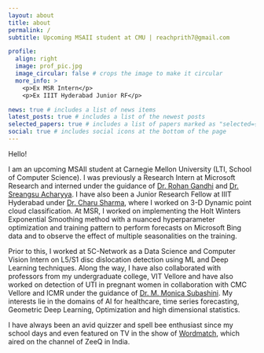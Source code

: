 ```yaml
---
layout: about
title: about
permalink: /
subtitle: Upcoming MSAII student at CMU | reachprith7@gmail.com

profile:
  align: right
  image: prof_pic.jpg
  image_circular: false # crops the image to make it circular
  more_info: >
    <p>Ex MSR Intern</p>
    <p>Ex IIIT Hyderabad Junior RF</p>

news: true # includes a list of news items
latest_posts: true # includes a list of the newest posts
selected_papers: true # includes a list of papers marked as "selected={true}"
social: true # includes social icons at the bottom of the page
---
```


Hello!

I am an upcoming MSAII student at Carnegie Mellon University (LTI, School of Computer Science). I was previously a Research Intern at Microsoft Research and interned under the guidance of [Dr. Rohan Gandhi](https://scholar.google.com/citations?user=3jZznJIAAAAJ&hl=en) and [Dr. Sreangsu Acharyya](https://www.microsoft.com/en-us/research/people/srach/). I have also been a Junior Research Fellow at IIIT Hyderabad under [Dr. Charu Sharma](https://scholar.google.com/citations?hl=en&user=bftN0M0AAAAJ), where I worked on 3-D Dynamic point cloud classification. At MSR, I worked on implementing the Holt Winters Exponential Smoothing method with a nuanced hyperparameter optimization and training pattern to perform forecasts on Microsoft Bing data and to observe the effect of multiple seasonalities on the training. 

Prior to this, I worked at 5C-Network as a Data Science and Computer Vision Intern on L5/S1 disc dislocation detection using ML and Deep Learning techniques. Along the way, I have also collaborated with professors from my undergraduate college, VIT Vellore and have also worked on detection of UTI in pregnant women in collaboration with CMC Vellore and ICMR under the guidance of [Dr. M. Monica Subashini](https://scholar.google.com/citations?hl=en&user=0L1kg2AAAAAJ).
My interests lie in the domains of AI for healthcare, time series forecasting, Geometric Deep Learning, Optimization and high dimensional statistics.

I have always been an avid quizzer and spell bee enthusiast since my school days and even featured on TV in the show of [Wordmatch](https://youtu.be/vRzYCp0w17U?feature=shared), which aired on the channel of ZeeQ in India. 

